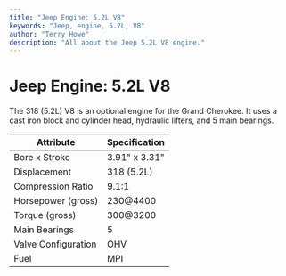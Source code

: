 ```yaml
---
title: "Jeep Engine: 5.2L V8"
keywords: "Jeep, engine, 5.2L, V8"
author: "Terry Howe"
description: "All about the Jeep 5.2L V8 engine."
---
```

# Jeep Engine: 5.2L V8

The 318 (5.2L) V8 is an optional engine for the Grand Cherokee. It uses a cast iron block and cylinder head, hydraulic lifters, and 5 main bearings.

| Attribute           | Specification |
|---------------------|---------------|
| Bore x Stroke       | 3.91" x 3.31" |
| Displacement        | 318 (5.2L)    |
| Compression Ratio   | 9.1:1         |
| Horsepower (gross)  | 230@4400      |
| Torque (gross)      | 300@3200      |
| Main Bearings       | 5             |
| Valve Configuration | OHV           |
| Fuel                | MPI           |
